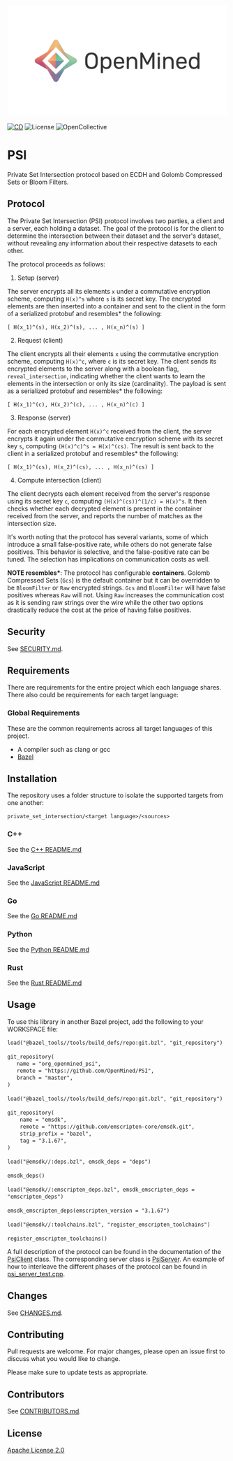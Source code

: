 ![om-logo](https://github.com/OpenMined/design-assets/blob/master/logos/OM/horizontal-primary-trans.png)

[![CD](https://github.com/OpenMined/PSI/actions/workflows/CD.yml/badge.svg?event=release)](https://github.com/OpenMined/PSI/actions/workflows/CD.yml)
![License](https://img.shields.io/github/license/OpenMined/PSI)
![OpenCollective](https://img.shields.io/opencollective/all/openmined)

# PSI

Private Set Intersection protocol based on ECDH and Golomb Compressed Sets or
Bloom Filters.

## Protocol

The Private Set Intersection (PSI) protocol involves two parties, a client and a
server, each holding a dataset. The goal of the protocol is for the client to
determine the intersection between their dataset and the server's dataset,
without revealing any information about their respective datasets to each other.

The protocol proceeds as follows:

1. Setup (server)

The server encrypts all its elements `x` under a commutative encryption scheme,
computing `H(x)^s` where `s` is its secret key. The encrypted elements are then
inserted into a container and sent to the client in the form of a serialized
protobuf and resembles* the following:

```
[ H(x_1)^(s), H(x_2)^(s), ... , H(x_n)^(s) ]
```

2. Request (client)

The client encrypts all their elements `x` using the commutative encryption
scheme, computing `H(x)^c`, where `c` is its secret key. The client sends its
encrypted elements to the server along with a boolean flag,
`reveal_intersection`, indicating whether the client wants to learn the elements
in the intersection or only its size (cardinality). The payload is sent as a
serialized protobuf and resembles* the following:

```
[ H(x_1)^(c), H(x_2)^(c), ... , H(x_n)^(c) ]
```

3. Response (server)

For each encrypted element `H(x)^c` received from the client, the server
encrypts it again under the commutative encryption scheme with its secret key
`s`, computing `(H(x)^c)^s = H(x)^(cs)`. The result is sent back to the client
in a serialized protobuf and resembles* the following:

```
[ H(x_1)^(cs), H(x_2)^(cs), ... , H(x_n)^(cs) ]
```

4. Compute intersection (client)

The client decrypts each element received from the server's response using its
secret key `c`, computing `(H(x)^(cs))^(1/c) = H(x)^s`. It then checks whether
each decrypted element is present in the container received from the server, and
reports the number of matches as the intersection size.

It's worth noting that the protocol has several variants, some of which
introduce a small false-positive rate, while others do not generate false
positives. This behavior is selective, and the false-positive rate can be tuned. The selection has implications on communication costs as well.

__NOTE resembles*__: The protocol has configurable **containers**. Golomb
Compressed Sets (`Gcs`) is the default container but it can be overridden to be
`BloomFilter` or `Raw` encrypted strings. `Gcs` and `BloomFilter` will have
false positives whereas `Raw` will not. Using `Raw` increases the communication
cost as it is sending raw strings over the wire while the other two options
drastically reduce the cost at the price of having false positives.

## Security

See [SECURITY.md](SECURITY.md).

## Requirements

There are requirements for the entire project which each language shares. There
also could be requirements for each target language:

### Global Requirements

These are the common requirements across all target languages of this project.

- A compiler such as clang or gcc
- [Bazel](https://bazel.build)

## Installation

The repository uses a folder structure to isolate the supported targets from one
another:

```
private_set_intersection/<target language>/<sources>
```

### C++

See the [C++ README.md](private_set_intersection/cpp/README.md)

### JavaScript

See the [JavaScript README.md](private_set_intersection/javascript/README.md)

### Go

See the [Go README.md](private_set_intersection/go/README.md)

### Python

See the [Python README.md](private_set_intersection/python/README.md)

### Rust

See the [Rust README.md](private_set_intersection/rust/README.md)

## Usage

To use this library in another Bazel project, add the following to your
WORKSPACE file:

```
load("@bazel_tools//tools/build_defs/repo:git.bzl", "git_repository")

git_repository(
   name = "org_openmined_psi",
   remote = "https://github.com/OpenMined/PSI",
   branch = "master",
)

load("@bazel_tools//tools/build_defs/repo:git.bzl", "git_repository")

git_repository(
    name = "emsdk",
    remote = "https://github.com/emscripten-core/emsdk.git",
    strip_prefix = "bazel",
    tag = "3.1.67",
)

load("@emsdk//:deps.bzl", emsdk_deps = "deps")

emsdk_deps()

load("@emsdk//:emscripten_deps.bzl", emsdk_emscripten_deps = "emscripten_deps")

emsdk_emscripten_deps(emscripten_version = "3.1.67")

load("@emsdk//:toolchains.bzl", "register_emscripten_toolchains")

register_emscripten_toolchains()
```

A full description of the protocol can be found in the documentation of the
[PsiClient](private_set_intersection/cpp/psi_client.h) class. The corresponding
server class is [PsiServer](private_set_intersection/cpp/psi_server.h). An
example of how to interleave the different phases of the protocol can be found
in [psi_server_test.cpp](private_set_intersection/cpp/psi_server_test.cpp).

## Changes

See [CHANGES.md](CHANGES.md).

## Contributing

Pull requests are welcome. For major changes, please open an issue first to
discuss what you would like to change.

Please make sure to update tests as appropriate.

## Contributors

See [CONTRIBUTORS.md](CONTRIBUTORS.md).

## License

[Apache License 2.0](https://choosealicense.com/licenses/apache-2.0/)
